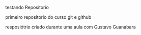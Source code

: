  testando Repositorio
 
 primeiro repositorio do curso git e github

resposiótrio criado durante uma aula com Gustavo Guanabara